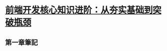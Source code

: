 # [前端开发核心知识进阶：从夯实基础到突破瓶颈](https://book.douban.com/subject/35218831/ "前端开发核心知识进阶：从夯实基础到突破瓶颈")
## 第一章筆記
